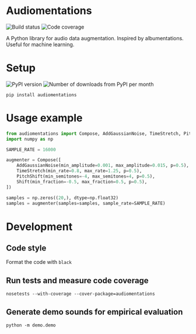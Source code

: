 # Audiomentations

![Build status](https://img.shields.io/circleci/project/github/iver56/audiomentations/master.svg) ![Code coverage](https://img.shields.io/codecov/c/github/iver56/audiomentations/master.svg)

A Python library for audio data augmentation. Inspired by albumentations. Useful for machine learning.

# Setup

![PyPI version](https://img.shields.io/pypi/v/audiomentations.svg?style=flat)
![Number of downloads from PyPI per month](https://img.shields.io/pypi/dm/audiomentations.svg?style=flat)

`pip install audiomentations`

# Usage example

```python
from audiomentations import Compose, AddGaussianNoise, TimeStretch, PitchShift, Shift
import numpy as np

SAMPLE_RATE = 16000

augmenter = Compose([
    AddGaussianNoise(min_amplitude=0.001, max_amplitude=0.015, p=0.5),
    TimeStretch(min_rate=0.8, max_rate=1.25, p=0.5),
    PitchShift(min_semitones=-4, max_semitones=4, p=0.5),
    Shift(min_fraction=-0.5, max_fraction=0.5, p=0.5),
])

samples = np.zeros((20,), dtype=np.float32)
samples = augmenter(samples=samples, sample_rate=SAMPLE_RATE)
```

# Development

## Code style

Format the code with `black`

## Run tests and measure code coverage

`nosetests --with-coverage --cover-package=audiomentations`

## Generate demo sounds for empirical evaluation

`python -m demo.demo`
